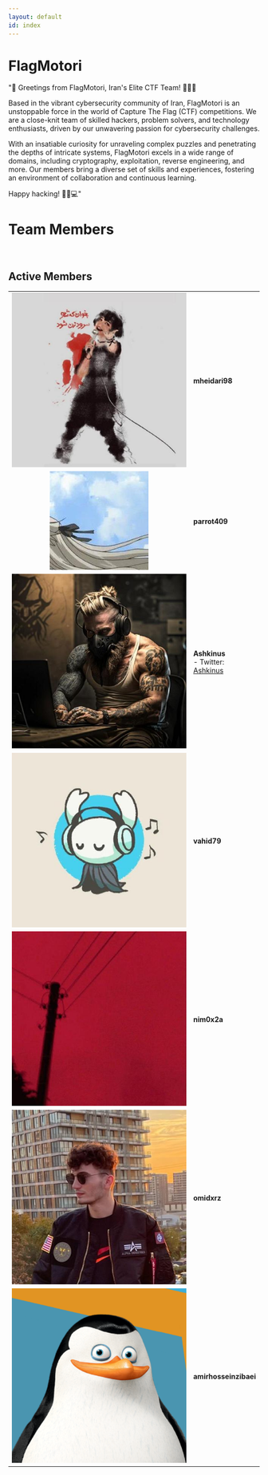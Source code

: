 ```yaml
---
layout: default
id: index
---
```


# FlagMotori

"🚩 Greetings from FlagMotori, Iran's Elite CTF Team! 🏴‍☠️🚀

Based in the vibrant cybersecurity community of Iran, FlagMotori is an unstoppable force in the world of Capture The Flag (CTF) competitions. We are a close-knit team of skilled hackers, problem solvers, and technology enthusiasts, driven by our unwavering passion for cybersecurity challenges.

With an insatiable curiosity for unraveling complex puzzles and penetrating the depths of intricate systems, FlagMotori excels in a wide range of domains, including cryptography, exploitation, reverse engineering, and more. Our members bring a diverse set of skills and experiences, fostering an environment of collaboration and continuous learning.

Happy hacking! 🏴‍☠️💻"
<br>

# Team Members

<br>

## Active Members

| | |
| :----------------------------------------------------: | :---------------------------------------------------------- |
| <img src="assets/profile/mheidari98.jpg" class="profile-image" alt="profile-image"  /> | **mheidari98**<br /> |
| <img src="assets/profile/parrot409.jpg" class="profile-image" alt="profile-image"  /> | **parrot409**<br /> |
| <img src="assets/profile/0xashkan.jpg" class="profile-image" alt="profile-image"  /> | **Ashkinus**<br />- Twitter: [Ashkinus](https://twitter.com/Ashkinus) |
| <img src="assets/profile/vahid79.jpg" class="profile-image" alt="profile-image"  /> | **vahid79**<br /> |
| <img src="assets/profile/nim0x2a.jpg" class="profile-image" alt="profile-image"  /> | **nim0x2a**<br /> |
| <img src="assets/profile/omidxrz.jpg" class="profile-image" alt="profile-image"  /> | **omidxrz**<br /> |
| <img src="assets/profile/amirhosseinzibaei.jpg" class="profile-image" alt="profile-image"  /> | **amirhosseinzibaei**<br /> |

<br>
